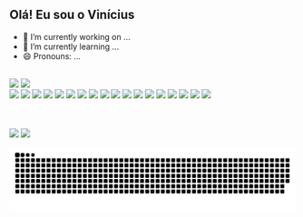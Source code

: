 ## Olá! Eu sou o Vinícius

- 🔭 I’m currently working on ...
- 🌱 I’m currently learning ...
- 😄 Pronouns: ...

<div> <br>
  <img height="200em" src="https://github-readme-stats.vercel.app/api?username=vieira-brz&show_icons=true&theme=dark" />
  <img height="200em" src="https://github-readme-stats.vercel.app/api/top-langs/?username=vieira-brz&layout=compact&langs_count=16&theme=dark" />
</div>

<div style="display: flex;"> <br>
  <img height="40" src="https://cdn.jsdelivr.net/gh/devicons/devicon@latest/icons/html5/html5-original.svg" /> &nbsp;
  <img height="40" src="https://cdn.jsdelivr.net/gh/devicons/devicon@latest/icons/css3/css3-original.svg" /> &nbsp;
  <img height="40" src="https://cdn.jsdelivr.net/gh/devicons/devicon@latest/icons/javascript/javascript-original.svg" /> &nbsp;
  <img height="40" src="https://cdn.jsdelivr.net/gh/devicons/devicon@latest/icons/python/python-original.svg" /> &nbsp;
  <img height="40" src="https://cdn.jsdelivr.net/gh/devicons/devicon@latest/icons/jquery/jquery-plain-wordmark.svg" /> &nbsp;
  <img height="40" src="https://cdn.jsdelivr.net/gh/devicons/devicon@latest/icons/jupyter/jupyter-original-wordmark.svg" /> &nbsp;
  <img height="40" src="https://cdn.jsdelivr.net/gh/devicons/devicon@latest/icons/react/react-original.svg" /> &nbsp;
  <img height="40" src="https://cdn.jsdelivr.net/gh/devicons/devicon@latest/icons/vuejs/vuejs-original.svg" /> &nbsp;
  <img height="40" src="https://cdn.jsdelivr.net/gh/devicons/devicon@latest/icons/svelte/svelte-original.svg" /> &nbsp;
  <img height="40" src="https://cdn.jsdelivr.net/gh/devicons/devicon@latest/icons/nodejs/nodejs-original-wordmark.svg" /> &nbsp;
  <img height="40" src="https://cdn.jsdelivr.net/gh/devicons/devicon@latest/icons/npm/npm-original-wordmark.svg" /> &nbsp;
  <img height="40" src="https://cdn.jsdelivr.net/gh/devicons/devicon@latest/icons/linux/linux-original.svg" /> &nbsp;
  <img height="40" src="https://cdn.jsdelivr.net/gh/devicons/devicon@latest/icons/apache/apache-original-wordmark.svg" /> &nbsp;
  <img height="40" src="https://cdn.jsdelivr.net/gh/devicons/devicon@latest/icons/figma/figma-original.svg" /> &nbsp;
  <img height="40" src="https://cdn.jsdelivr.net/gh/devicons/devicon@latest/icons/mysql/mysql-original-wordmark.svg" /> &nbsp;
  <img height="40" src="https://cdn.jsdelivr.net/gh/devicons/devicon@latest/icons/numpy/numpy-plain-wordmark.svg" /> &nbsp;
  <img height="40" src="https://cdn.jsdelivr.net/gh/devicons/devicon@latest/icons/pfsense/pfsense-original.svg" /> &nbsp;
  <img height="40" src="https://cdn.jsdelivr.net/gh/devicons/devicon@latest/icons/mongodb/mongodb-plain-wordmark.svg" />             
</div>

##

<div>
  <a href=""><img src="https://img.shields.io/badge/Gmail-D14836?style=for-the-badge&logo=gmail&logoColor=white"/></a>
  <a href=""><img src="https://img.shields.io/badge/WhatsApp-25D366?style=for-the-badge&logo=whatsapp&logoColor=white"/></a>
</div>

![Snake animation](https://github.com/vieira-brz/vieira-brz/blob/output/github-contribution-grid-snake.svg)

